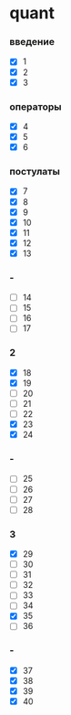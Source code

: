 # quant

### введение
- [x] 1
- [x] 2
- [x] 3
### операторы
- [x] 4
- [x] 5
- [x] 6
### постулаты
- [x] 7
- [x] 8
- [x] 9
- [x] 10
- [x] 11
- [x] 12
- [x] 13
### -
- [ ] 14
- [ ] 15
- [ ] 16
- [ ] 17
### 2
- [x] 18
- [x] 19
- [ ] 20
- [ ] 21
- [ ] 22
- [x] 23
- [x] 24
### -
- [ ] 25
- [ ] 26
- [ ] 27
- [ ] 28
### 3
- [x] 29
- [ ] 30
- [ ] 31
- [ ] 32
- [ ] 33
- [ ] 34
- [x] 35
- [ ] 36
### -
- [x] 37
- [x] 38
- [x] 39
- [x] 40
